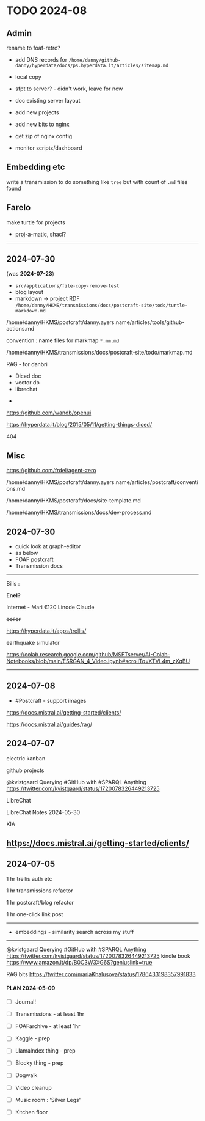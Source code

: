 # TODO 2024-08

## Admin

rename to foaf-retro?

- add DNS records for `/home/danny/github-danny/hyperdata/docs/ps.hyperdata.it/articles/sitemap.md`
- local copy
- sfpt to server? - didn't work, leave for now
- doc existing server layout
- add new projects
- add new bits to nginx
- get zip of nginx config

- monitor scripts/dashboard

## Embedding etc

write a transmission to do something like `tree` but with count of `.md` files found

## Farelo

make turtle for projects

- proj-a-matic, shacl?

---

## 2024-07-30

(was **2024-07-23**)

- `src/applications/file-copy-remove-test`
- blog layout
- markdown -> project RDF `/home/danny/HKMS/transmissions/docs/postcraft-site/todo/turtle-markdown.md`

/home/danny/HKMS/postcraft/danny.ayers.name/articles/tools/github-actions.md

convention : name files for markmap `*.mm.md`

/home/danny/HKMS/transmissions/docs/postcraft-site/todo/markmap.md

RAG - for danbri

- Diced doc
- vector db
- librechat

*

https://github.com/wandb/openui

https://hyperdata.it/blog/2015/05/11/getting-things-diced/

404

## Misc

https://github.com/frdel/agent-zero

/home/danny/HKMS/postcraft/danny.ayers.name/articles/postcraft/conventions.md

/home/danny/HKMS/postcraft/docs/site-template.md

/home/danny/HKMS/transmissions/docs/dev-process.md

## 2024-07-30

- quick look at graph-editor
- as below
- FOAF postcraft
- Transmission docs

---

Bills :

**Enel?**

Internet - Mari €120
Linode
Claude

~~boiler~~

https://hyperdata.it/apps/trellis/

earthquake simulator

https://colab.research.google.com/github/MSFTserver/AI-Colab-Notebooks/blob/main/ESRGAN_4_Video.ipynb#scrollTo=XTVL4m_zXqBU

---

## 2024-07-08

- #Postcraft - support images

https://docs.mistral.ai/getting-started/clients/

https://docs.mistral.ai/guides/rag/

## 2024-07-07

electric
kanban

github projects

@kvistgaard
Querying #GitHub with #SPARQL Anything
https://twitter.com/kvistgaard/status/1720078326449213725

LibreChat

LibreChat Notes 2024-05-30

KIA

## https://docs.mistral.ai/getting-started/clients/

## 2024-07-05

1 hr trellis auth etc

1 hr transmissions refactor

1 hr postcraft/blog refactor

1 hr one-click link post

---

- embeddings - similarity search across my stuff

---

@kvistgaard
Querying #GitHub with #SPARQL Anything
https://twitter.com/kvistgaard/status/1720078326449213725
kindle book
https://www.amazon.it/dp/B0C3W3XG6S?geniuslink=true

RAG bits
https://twitter.com/mariaKhalusova/status/1786433198357991833

#### PLAN 2024-05-09

- [ ] Journal!

- [ ] Transmissions - at least 1hr
- [ ] FOAFarchive - at least 1hr
- [ ] Kaggle - prep
- [ ] LlamaIndex thing - prep
- [ ] Blocky thing - prep
- [ ] Dogwalk

- [ ] Video cleanup
- [ ] Music room : 'Silver Legs'
- [ ] Kitchen floor
